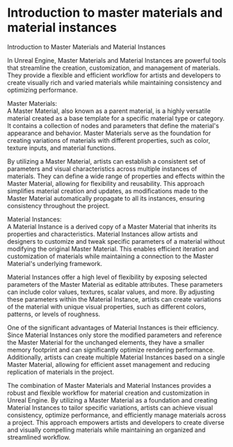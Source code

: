 # Introduction to master materials and material instances

<p>Introduction to Master Materials and Material Instances</p>
<p>In Unreal Engine, Master Materials and Material Instances are powerful tools that streamline the creation, customization, and management of materials. They provide a flexible and efficient workflow for artists and developers to create visually rich and varied materials while maintaining consistency and optimizing performance.</p>
<p>Master Materials:<br>A Master Material, also known as a parent material, is a highly versatile material created as a base template for a specific material type or category. It contains a collection of nodes and parameters that define the material's appearance and behavior. Master Materials serve as the foundation for creating variations of materials with different properties, such as color, texture inputs, and material functions.</p>
<p>By utilizing a Master Material, artists can establish a consistent set of parameters and visual characteristics across multiple instances of materials. They can define a wide range of properties and effects within the Master Material, allowing for flexibility and reusability. This approach simplifies material creation and updates, as modifications made to the Master Material automatically propagate to all its instances, ensuring consistency throughout the project.</p>
<p>Material Instances:<br>A Material Instance is a derived copy of a Master Material that inherits its properties and characteristics. Material Instances allow artists and designers to customize and tweak specific parameters of a material without modifying the original Master Material. This enables efficient iteration and customization of materials while maintaining a connection to the Master Material's underlying framework.</p>
<p>Material Instances offer a high level of flexibility by exposing selected parameters of the Master Material as editable attributes. These parameters can include color values, textures, scalar values, and more. By adjusting these parameters within the Material Instance, artists can create variations of the material with unique visual properties, such as different colors, patterns, or levels of roughness.</p>
<p>One of the significant advantages of Material Instances is their efficiency. Since Material Instances only store the modified parameters and reference the Master Material for the unchanged elements, they have a smaller memory footprint and can significantly optimize rendering performance. Additionally, artists can create multiple Material Instances based on a single Master Material, allowing for efficient asset management and reducing replication of materials in the project.</p>
<p>The combination of Master Materials and Material Instances provides a robust and flexible workflow for material creation and customization in Unreal Engine. By utilizing a Master Material as a foundation and creating Material Instances to tailor specific variations, artists can achieve visual consistency, optimize performance, and efficiently manage materials across a project. This approach empowers artists and developers to create diverse and visually compelling materials while maintaining an organized and streamlined workflow.</p>